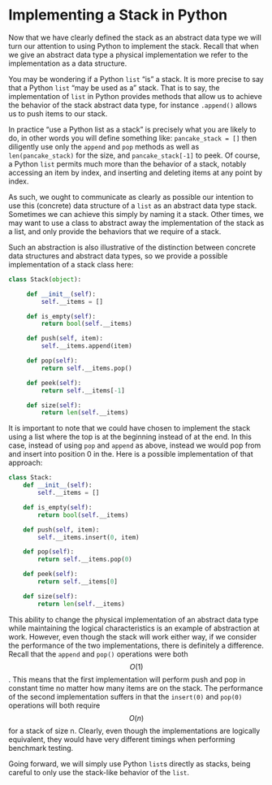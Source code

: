 Implementing a Stack in Python
==============================

Now that we have clearly defined the stack as an abstract data type we will turn our attention to using Python to implement the stack. Recall that when we give an abstract data type a physical implementation we refer to the implementation as a data structure.

You may be wondering if a Python `list` “is” a stack. It is more precise to say that a Python `list` “may be used as a” stack. That is to say, the implementation of `list` in Python provides methods that allow us to achieve the behavior of the stack abstract data type, for instance `.append()` allows us to push items to our stack.

In practice “use a Python list as a stack” is precisely what you are likely to do, in other words you will define something like: `pancake_stack = []` then diligently use only the `append` and `pop` methods as well as `len(pancake_stack)` for the size, and `pancake_stack[-1]` to peek. Of course, a Python `list` permits much more than the behavior of a stack, notably accessing an item by index, and inserting and deleting items at any point by index.

As such, we ought to communicate as clearly as possible our intention to use this (concrete) data structure of a `list` as an abstract data type stack. Sometimes we can achieve this simply by naming it a stack. Other times, we may want to use a class to abstract away the implementation of the stack as a list, and only provide the behaviors that we require of a stack.

Such an abstraction is also illustrative of the distinction between concrete data structures and abstract data types, so we provide a possible implementation of a stack class here:

```python
class Stack(object):

     def __init__(self):
         self.__items = []

     def is_empty(self):
         return bool(self.__items)

     def push(self, item):
         self.__items.append(item)

     def pop(self):
         return self.__items.pop()

     def peek(self):
         return self.__items[-1]

     def size(self):
         return len(self.__items)
```

It is important to note that we could have chosen to implement the stack
using a list where the top is at the beginning instead of at the end. In
this case, instead of using `pop` and `append` as above, instead we would pop from and insert into position 0 in the. Here is a possible implementation of that approach:

```python
class Stack:
    def __init__(self):
        self.__items = []

    def is_empty(self):
        return bool(self.__items)

    def push(self, item):
        self.__items.insert(0, item)

    def pop(self):
        return self.__items.pop(0)

    def peek(self):
        return self.__items[0]

    def size(self):
        return len(self.__items)
```

This ability to change the physical implementation of an abstract data
type while maintaining the logical characteristics is an example of
abstraction at work. However, even though the stack will work either
way, if we consider the performance of the two implementations, there is
definitely a difference. Recall that the `append` and `pop()` operations
were both $$O(1)$$. This means that the first implementation will perform
push and pop in constant time no matter how many items are on the stack.
The performance of the second implementation suffers in that the
`insert(0)` and `pop(0)` operations will both require $$O(n)$$ for a stack
of size n. Clearly, even though the implementations are logically
equivalent, they would have very different timings when performing
benchmark testing.

Going forward, we will simply use Python `list`s directly as stacks, being careful to only use the stack-like behavior of the `list`.
